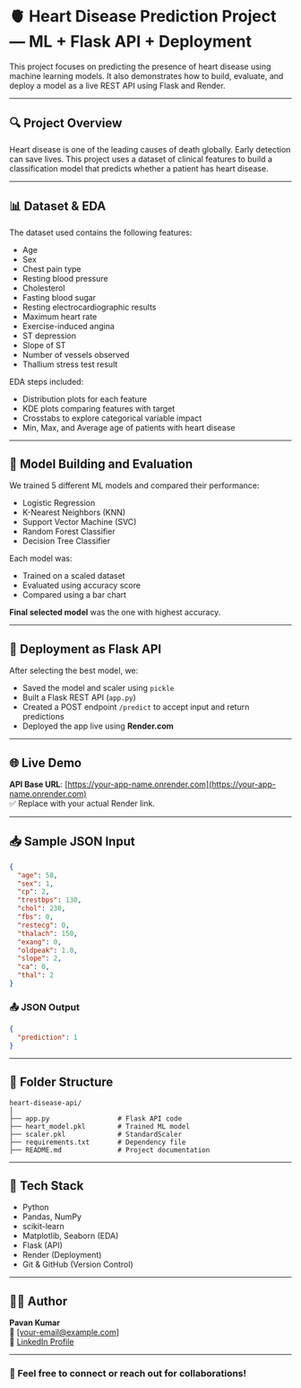 
# 🫀 Heart Disease Prediction Project — ML + Flask API + Deployment

This project focuses on predicting the presence of heart disease using machine learning models. It also demonstrates how to build, evaluate, and deploy a model as a live REST API using Flask and Render.

---

## 🔍 Project Overview

Heart disease is one of the leading causes of death globally. Early detection can save lives. This project uses a dataset of clinical features to build a classification model that predicts whether a patient has heart disease.

---

## 📊 Dataset & EDA

The dataset used contains the following features:

- Age
- Sex
- Chest pain type
- Resting blood pressure
- Cholesterol
- Fasting blood sugar
- Resting electrocardiographic results
- Maximum heart rate
- Exercise-induced angina
- ST depression
- Slope of ST
- Number of vessels observed
- Thallium stress test result

EDA steps included:
- Distribution plots for each feature
- KDE plots comparing features with target
- Crosstabs to explore categorical variable impact
- Min, Max, and Average age of patients with heart disease

---

## 🤖 Model Building and Evaluation

We trained 5 different ML models and compared their performance:

- Logistic Regression
- K-Nearest Neighbors (KNN)
- Support Vector Machine (SVC)
- Random Forest Classifier
- Decision Tree Classifier

Each model was:
- Trained on a scaled dataset
- Evaluated using accuracy score
- Compared using a bar chart

**Final selected model** was the one with highest accuracy.

---

## 🚀 Deployment as Flask API

After selecting the best model, we:

- Saved the model and scaler using `pickle`
- Built a Flask REST API (`app.py`)
- Created a POST endpoint `/predict` to accept input and return predictions
- Deployed the app live using **Render.com**

---

## 🌐 Live Demo

**API Base URL**: [https://your-app-name.onrender.com](https://your-app-name.onrender.com)  
✅ Replace with your actual Render link.

---

## 📥 Sample JSON Input

```json
{
  "age": 58,
  "sex": 1,
  "cp": 2,
  "trestbps": 130,
  "chol": 230,
  "fbs": 0,
  "restecg": 0,
  "thalach": 150,
  "exang": 0,
  "oldpeak": 1.0,
  "slope": 2,
  "ca": 0,
  "thal": 2
}
```

### 📤 JSON Output

```json
{
  "prediction": 1
}
```

---

## 📁 Folder Structure

```
heart-disease-api/
│
├── app.py                 # Flask API code
├── heart_model.pkl        # Trained ML model
├── scaler.pkl             # StandardScaler
├── requirements.txt       # Dependency file
├── README.md              # Project documentation
```

---

## 🧰 Tech Stack

- Python
- Pandas, NumPy
- scikit-learn
- Matplotlib, Seaborn (EDA)
- Flask (API)
- Render (Deployment)
- Git & GitHub (Version Control)

---

## 👨‍💻 Author

**Pavan Kumar**  
📧 [your-email@example.com]  
🔗 [LinkedIn Profile](https://linkedin.com/in/yourprofile)

---

### 💬 Feel free to connect or reach out for collaborations!
